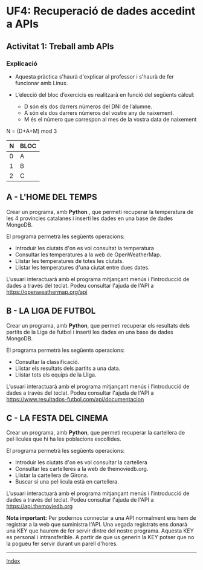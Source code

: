 # UF4: Recuperació de dades accedint a APIs

## Activitat 1: Treball amb APIs

### Explicació

* Aquesta pràctica s'haurà d'explicar al professor i s'haurà de fer funcionar amb Linux.

* L’elecció del bloc d’exercicis es realitzarà en funció del següents càlcul:
  * D són els dos darrers números del DNI de l’alumne.
  * A són els dos darrers números del vostre any de naixement.
  * M és el número que correspon al mes de la vostra data de naixement

N = (D+A+M) mod 3

| N   | BLOC |
|-----|------|
| 0   |  A   |
| 1   |  B   |
| 2   |  C   |

## A - L'HOME DEL TEMPS

Crear un programa, amb **Python** , que permeti recuperar la temperatura de les 4 provincies catalanes i inserti les dades en una base de dades MongoDB.

El programa permetrà les següents operacions:

* Introduir les ciutats d'on es vol consultat la temperatura
* Consultar les temperatures a la web de OpenWeatherMap.
* Llistar les temperatures de totes les ciutats.
* Llistar les temperatures d'una ciutat entre dues dates.

L’usuari interactuarà amb el programa mitjançant menús i l’introducció de dades a través del teclat.
Podeu consultar l'ajuda de l'API a <https://openweathermap.org/api>

## B - LA LIGA DE FUTBOL

Crear un programa, amb **Python**, que permeti recuperar els resultats dels partits de la Liga de futbol i inserti les dades en una base de dades MongoDB.

El programa permetrà les següents operacions:

* Consultar la classificació.
* Llistar els resultats dels partits a una data.
* Llistar tots els equips de la Lliga.

L’usuari interactuarà amb el programa mitjançant menús i l’introducció de dades a través del teclat.
Podeu consultar l'ajuda de l'API a <https://www.resultados-futbol.com/api/documentacion>

## C - LA FESTA DEL CINEMA

Crear un programa, amb **Python**, que permeti recuperar la cartellera de pel·lícules que hi ha les poblacions escollides.

El programa permetrà les següents operacions:

* Introduir les ciutats d'on es vol consultar la cartellera
* Consultar les cartelleres a la web de themoviedb.org.
* Llistar la cartellera de Girona.
* Buscar si una pel·lícula està en cartellera.

L’usuari interactuarà amb el programa mitjançant menús i l’introducció de dades a través del teclat.
Podeu consultar l'ajuda de l'API a <https://api.themoviedb.org>

**Nota important:** Per podernos connectar a una API normalment ens hem de registrar a la web que suministra l'API. Una vegada registrats ens donarà una KEY que haurem de fer servir dintre del nostre programa. Aquesta KEY es personal i intransferible. A partir de que us generin la KEY potser que no la pogueu fer servir durant un parell d'hores.

***
[Index](../../../README.md)
